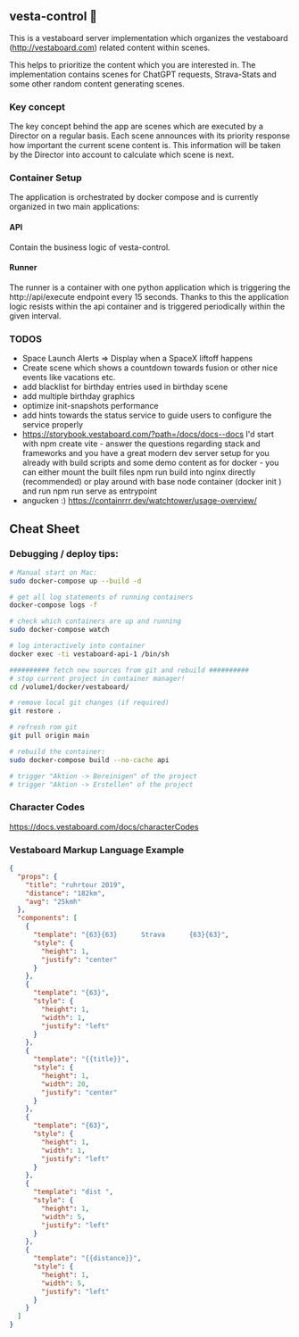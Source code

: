 ## vesta-control 🚀

This is a vestaboard server implementation which organizes the vestaboard (http://vestaboard.com) related content within scenes.

This helps to prioritize the content which you are interested in. The implementation contains scenes for ChatGPT
requests, Strava-Stats and some other random content generating scenes.


### Key concept
The key concept behind the app are scenes which are executed by a Director on a regular basis. Each scene announces with its priority response how important the current scene content is.
This information will be taken by the Director into account to calculate which scene is next.




### Container Setup
The application is orchestrated by docker compose and is currently organized in two main applications:
#### API
Contain the business logic of vesta-control.
#### Runner
The runner is a container with one python application which is triggering the http://api/execute endpoint every 15 seconds. Thanks to this the application logic resists within the api container and is triggered periodically within the given interval.



### TODOS
- Space Launch Alerts => Display when a SpaceX liftoff happens
- Create scene which shows a countdown towards fusion or other nice events like vacations etc.
- add blacklist for birthday entries used in birthday scene
- add multiple birthday graphics
- optimize init-snapshots performance
- add hints towards the status service to guide users to configure the service properly
- https://storybook.vestaboard.com/?path=/docs/docs--docs I'd start with npm create vite - answer the questions regarding stack and frameworks and you have a great modern dev server setup for you already with build scripts and some demo content
as for docker - you can either mount the built files npm run build into nginx directly (recommended) or play around with base node container (docker init ) and run npm run serve as entrypoint 
- angucken :) https://containrrr.dev/watchtower/usage-overview/

## Cheat Sheet
### Debugging / deploy tips:
```bash
# Manual start on Mac:
sudo docker-compose up --build -d

# get all log statements of running containers
docker-compose logs -f

# check which containers are up and running
sudo docker-compose watch

# log interactively into container
docker exec -ti vestaboard-api-1 /bin/sh

########## fetch new sources from git and rebuild ##########
# stop current project in container manager!
cd /volume1/docker/vestaboard/

# remove local git changes (if required)
git restore .

# refresh rom git
git pull origin main

# rebuild the container:
sudo docker-compose build --no-cache api

# trigger "Aktion -> Bereinigen" of the project
# trigger "Aktion -> Erstellen" of the project
```

### Character Codes
https://docs.vestaboard.com/docs/characterCodes

### Vestaboard Markup Language Example
```json
{
  "props": {
    "title": "ruhrtour 2019",
    "distance": "182km",
    "avg": "25kmh"
  },
  "components": [
    {
      "template": "{63}{63}      Strava      {63}{63}",
      "style": {
        "height": 1,
        "justify": "center"
      }
    },
    {
      "template": "{63}",
      "style": {
        "height": 1,
        "width": 1,
        "justify": "left"
      }
    },
    {
      "template": "{{title}}",
      "style": {
        "height": 1,
        "width": 20,
        "justify": "center"
      }
    },
    {
      "template": "{63}",
      "style": {
        "height": 1,
        "width": 1,
        "justify": "left"
      }
    },
    {
      "template": "dist ",
      "style": {
        "height": 1,
        "width": 5,
        "justify": "left"
      }
    },
    {
      "template": "{{distance}}",
      "style": {
        "height": 1,
        "width": 5,
        "justify": "left"
      }
    }
  ]
}
```